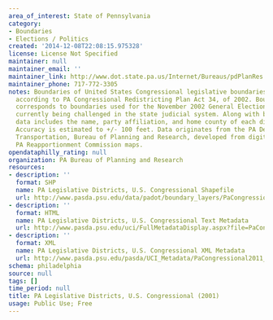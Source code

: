 ```yaml
---
area_of_interest: State of Pennsylvania
category:
- Boundaries
- Elections / Politics
created: '2014-12-08T22:08:15.975328'
license: License Not Specified
maintainer: null
maintainer_email: ''
maintainer_link: http://www.dot.state.pa.us/Internet/Bureaus/pdPlanRes.nsf/PlanningAndResearchHomePage?OpenFrameset
maintainer_phone: 717-772-3305
notes: Boundaries of United States Congressional legislative boundaries for Pennsylvania,
  according to PA Congressional Redistricting Plan Act 34, of 2002. Boundary data
  corresponds to boundaries used for the November 2002 General Election, which is
  currently being challenged in the state judicial system. Along with boundary locations,
  data includes the name, party affiliation, and home county of each district's legislator.
  Accuracy is estimated to +/- 100 feet. Data originates from the PA Department of
  Transportation, Bureau of Planning and Research, developed from digitized, approved
  PA Reapportionment Commission maps.
opendataphilly_rating: null
organization: PA Bureau of Planning and Research
resources:
- description: ''
  format: SHP
  name: PA Legislative Districts, U.S. Congressional Shapefile
  url: http://www.pasda.psu.edu/data/padot/boundary_layers/PaCongressional2011_01.zip
- description: ''
  format: HTML
  name: PA Legislative Districts, U.S. Congressional Text Metadata
  url: http://www.pasda.psu.edu/uci/FullMetadataDisplay.aspx?file=PaCongressional2011_01.xml
- description: ''
  format: XML
  name: PA Legislative Districts, U.S. Congressional XML Metadata
  url: http://www.pasda.psu.edu/pasda/UCI_Metadata/PaCongressional2011_01.xml
schema: philadelphia
source: null
tags: []
time_period: null
title: PA Legislative Districts, U.S. Congressional (2001)
usage: Public Use; Free
---
```

